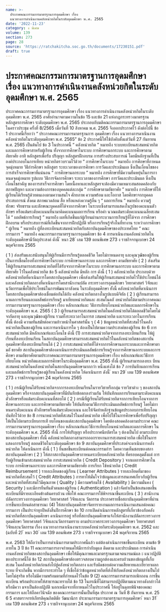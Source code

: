 ```yaml
---
name: >-
  ประกาศคณะกรรมการมาตรฐานการอุดมศึกษา เรื่อง
  แนวทางการดำเนินงานคลังหน่วยกิตในระดับอุดมศึกษา พ.ศ. 2565
date: '2022-11-23'
category: ง พิเศษ
volume: 139
section: 273
page: 28
source: 'https://ratchakitcha.soc.go.th/documents/17230151.pdf'
draft: true
---
```


# ประกาศคณะกรรมการมาตรฐานการอุดมศึกษา เรื่อง แนวทางการดำเนินงานคลังหน่วยกิตในระดับอุดมศึกษา พ.ศ. 2565

ประกาศคณะกรรมการมาตรฐานการอุดมศึกษา เรื่อง แนวทางการดำเนินงานคลังหน่วยกิตในระดับอุดมศึกษา พ.ศ. 2565 อาศัยอำนาจตามความในข้อ 15 และข้อ 21 แห่งกฎกระทรวงมาตรฐานหลักสูตรการศึกษา ระดับอุดมศึกษา พ.ศ. 2565 ประกอบกับมติคณะกรรมการมาตรฐานการอุดมศึกษา ในคราวประชุม ครั้งที่ 8/2565 เมื่อวันที่ 10 สิงหาคม พ.ศ. 2565 จึงออกประกาศไว้ ดังต่อไปนี้ ข้อ 1 ประกาศนี้เรียกว่า “ ประกาศคณะกรรมการมาตรฐานการ อุดมศึกษา เรื่อง แนวทางการดาเนินงานคลังหน่วยกิตในระดับอุดมศึกษา พ.ศ. 2565” ข้อ 2 ประกาศนี้ให้ใช้บังคับตั้งแต่วันที่ 27 กันยายน พ.ศ. 2565 เป็นต้นไป ข้อ 3 ในประกาศนี้ “ คลังหน่วยกิต ” หมายถึง ระบบทะเบียนสะสมหน่วยกิตและผลการศึกษาสาหรับผู้เรียน ทั้งจากการศึกษาในระบบ การศึกษานอกระบบ และการศึกษาตามอัธยาศัย อาทิ หลักสูตรเพื่อรับ ปริญญา หลักสูตรฝึกอบรม การสร้างประสบการณ์ โดยมีหลักฐานที่เป็นองค์ประกอบในการเทียบ หน่วยกิตรวบรวมไว้ด้วย “ การศึกษาในระบบ ” หมายถึง การศึกษาที่กาหนดจุดมุ่งหมาย วิธีกำรศึกษา หลักสูตร ระยะเวลาของการศึกษา การวัดและประเมินผล ซึ่งเป็นเงื่อนไขของการสำเร็จการศึกษาที่แน่นอน “ การศึกษานอกระบบ ” หมายถึง การศึกษาที่มีความยืดหยุ่นในการกาหนดจุดมุ่งหมาย รูปแบบ วิธีการจัดการศึกษา ระยะเวลาของการศึกษา การวัดและประเมินผล ซึ่งเป็นเงื่อนไขสาคัญ ของการสาเร็จการศึกษา โดยเนื้อหาและหลักสูตรจะต้องมีความเหมาะสมสอดคล้องกับสภาพปัญหา และความต้องการของบุคคลแต่ละกลุ่ม “ การศึกษาตามอัธยาศัย ” หมายถึง การศึกษาที่ให้ผู้เรียนได้เรียนรู้ด้วยตนเองตามความสนใจ ศักยภาพ ความพร้อม และโอกาส โดยศึกษาจากบุคคล ประสบการณ์ สังคม สภาพแวดล้อม สื่อ หรือแหล่งความรู้อื่น ๆ “ ผลการเรียน ” หมายถึง ความรู้ ทักษะ จริยธรรม และลักษณะบุคคลที่ได้จากการศึกษา ในระบบซึ่งสามารถแสดงในรูปของคะแนนตัวอักษร หรือแต้มระดับคะแนนที่นามาคิดคะแนนผลการเรียน หรือคำ นวณแต้มระดับคะแนนเฉลี่ยสะสมได้ “ ผลลัพธ์การเรียนรู้ ” หมายถึง ผลที่เกิดขึ้นแก่ผู้เรียนผ่านกระบวนการเรียนรู้ที่ได้จาก การศึกษา ฝึกอบรม หรือประสบการณ์ที่เกิดขึ้นจากการฝึกปฏิบัติ หรือการเรียนรู้จริงในที่ทางาน ระหว่างการศึกษา “ ผู้เรียน ” หมายถึง ผู้ที่ลงทะเบียนสะสมหน่วยกิตกับสถาบันอุดมศึกษาของประเทศไทย “ คณะกรรมการ ” หมายถึง คณะกรรมการมาตรฐานการอุดมศึกษา ข้อ 4 การดาเนินงานคลังหน่วยกิตในระดับอุดมศึกษามีวัตถุประสงค์ ดังนี้ ้ หนา 28 ่ เลม 139 ตอนพิเศษ 273 ง ราชกิจจานุเบกษา 24 พฤศจิกายน 2565

( 1 ) ส่งเสริมและสนับสนุนให้ผู้เรียนมีการเรียนรู้ตลอดชีวิต โดยไม่กาหนดอายุ และคุณวุฒิของผู้เรียน เป็นการเชื่อมโยงทั้งการศึกษาในระบบ การศึกษานอกระบบ และการศึกษา ตามอัธยาศัย ( 2 ) ส่งเสริมให้ผู้เรียนสามารถสะสมหน่วยกิตที่ได้รับจากการศึกษาในระบบ การศึกษานอกระบบ และการศึกษาตามอัธยาศัย ไว้ในคลังหน่วยกิต ข้อ 5 คลังหน่วยกิต มีหลัก การ ดังนี้ ( 1 ) คลังหน่วยกิต ประกอบด้วย คลังหน่วยกิตที่ดาเนินการโดยสถาบันอุดมศึกษา เพื่อส่งเสริมให้ผู้เรียนสะสมหน่วยกิตไว้ใช้ประโยชน์ได้ และคลังหน่วยกิตกลางที่ดาเนินการโดยสานักงานปลัด กระทรวงการอุดมศึกษา วิทยาศาสตร์ วิจัยและนวัตกรรมเพื่อใช้ประโยชน์ในการพัฒนากาลังคน ในระดับอุดมศึกษา ทั้งนี้ คลังหน่วยกิตที่ดาเนินการโดยสถาบันอุดมศึกษาต้องเชื่อมต่อกันได้กับ คลังหน่วยกิตกลางในรูปแบบดิจิทัล ( 2 ) ผู้เรียนสามารถนาผลการเรียนและผลลัพธ์การเรียนรู้ มาเทียบหน่วยกิตและ สะสมในคลั งหน่วยกิตได้ตามประกาศคณะกรรมการมาตรฐานการอุดมศึกษา เรื่อง หลักเกณฑ์และ วิธีการเทียบโอนหน่วยกิตและผลการศึกษาในระดับอุดมศึกษา พ.ศ. 2565 ( 3 ) ผู้เรียนสามารถสะสมหน่วยกิตในคลังหน่วยกิตได้ตลอดชีวิตโดยไม่จากัดอายุ และคุณวุฒิของผู้เรียน รวมทั้งระยะเวลาในการส ะสมหน่วยกิต และระยะเวลาในการเรียน ทั้งนี้ ต้องมี ความทันสมัยต่อความก้าวหน้าในศาสตร์นั้น ๆ ( 4 ) ข้อมูลหน่วยกิตที่สะสมไว้ในคลังหน่วยกิตเป็นของผู้เรียน และการดาเนินการใด ๆ ต้องเป็นไปตามความประสงค์ของผู้เรียน ข้อ 6 การสะสมหน่วยกิต มีหลักเกณฑ์และเงื่อนไข ดังนี้ (1) การสะสมหน่วยกิตจากการลงทะเบียนเรียน ให้ผู้เรียนที่ลงทะเบียนเรียน ในสถาบันอุดมศึกษาสามารถสะสมหน่วยกิตไว้ในคลังหน่วยกิตของสถาบันอุดมศึกษาที่ลงทะเบียนเรียนได้ ( 2 ) การสะสมหน่วยกิตที่ได้จากการศึกษานอกระบบและการศึกษาตามอั ธยาศัย สถาบันอุดมศึกษาต้องดาเนินการประเมินผลลัพธ์การเรียนรู้จากการศึกษานอกระบบและการศึกษา ตามอัธยาศัยตามประกาศคณะกรรมการมาตรฐานการอุดมศึกษา เรื่อง หลักเกณฑ์และวิธีการเทียบโอน หน่วยกิตและผลการศึกษาในระดับอุดมศึกษา พ.ศ. 2565 ทั้งนี้ ผู้เรียนสามารถลงทะเ บียนสะสมหน่วยกิตในคลังหน่วยกิตในสถาบันอุดมศึกษามากกว่า หนึ่งแห่งได้ ข้อ 7 การบันทึกผลการเรียน และผลลัพธ์การเรียนรู้ของผู้เรียนในคลังหน่วยกิต ให้ดาเนินการ ดังนี้ ้ หนา 29 ่ เลม 139 ตอนพิเศษ 273 ง ราชกิจจานุเบกษา 24 พฤศจิกายน 2565

( 1 ) กรณีผู้เรียนได้รับหน่วยกิตจากการลงทะเบียนเรียนในรายวิชาหรือกลุ่ม รายวิชาต่าง ๆ ของสถาบันอุดมศึกษา หรือจากสถาบันอุดมศึกษาที่มีบันทึกข้อตกลงร่วมกัน ให้บันทึกผลการเรียนตามระดับคะแนนตัวอักษรหรือแต้มระดับคะแนนที่สอบได้ ( 2 ) กรณีที่ผู้เรียนได้รับหน่วยกิตจากการเทียบโอนจากการศึกษานอกระบบ และการศึกษาตามอัธยาศัย ให้บันทึกตามวิธีการประเมินผลลัพธ์การเรียนรู้ โดยไม่กาหนดระดับคะแนน ตัวอักษรหรือแต้มระดับคะแนน และให้จัดทำหลักฐานข้อมูลประกอบการเทียบโอนบันทึกไว้ด้วย ข้อ 8 การนาหน่วยกิตที่สะสมไว้ในคลังหน่วยกิต เพื่อไปใช้ในการศึกษาเพื่อรับปริญญา ให้เป็นไปตามระเบียบการเที ยบโอนของแต่ละสถาบันอุดมศึกษา โดยต้องสอดคล้องตามประกาศ คณะกรรมการมาตรฐานการอุดมศึกษา เรื่อง หลักเกณฑ์และวิธีการเทียบโอนหน่วยกิตและผลการศึกษา ในระดับอุดมศึกษา พ.ศ. 2565 ทั้งนี้ การให้ปริญญา หรือประกาศนียบัตรใด ๆ ต้องเป็นไป ตามระเบียบของสถาบันอุดมศึกษา ทั้งนี้ คลังหน่วยกิตกลางสามารถออกรายงานการสะสมหน่วยกิต เพื่อใช้ในการแสดงการเรียนรู้ ตลอดชีวิตในระดับอุดมศึกษา ข้อ 9 สถาบันอุดมศึกษาที่ประสงค์จะดาเนินการคลังหน่วยกิต ให้ดาเนินการ ดังนี้ ( 1 ) ยื่นขอขึ้นทะเบียนต่อคณะกรรมกำร โดยความเห็นชอบของสภาสถาบันอุดมศึกษา ( 2 ) ให้สภาสถาบันอุดมศึกษากาหนดระเบียบคลังหน่วยกิต ที่ครอบคลุมตั้งแต่ การรับผู้เรียนเข้ามาสะสมหน่วยกิต การสะสมหน่วยกิต ( Credit Depository ) จากผลการศึกษาในระบบ การศึกษานอกระบบ และการศึกษาตามอัธยาศัย การเรียก ใช้หน่วยกิต ( Credit Reimbursement ) รายละเอียดของผู้เรียน ( Learner Attributes ) รายละเอียดที่มาของหน่วยกิตที่สะสมไว้ ( Credit Attributes ) การทาให้มั่นใจว่าข้อมูลและสารสนเทศเกี่ยวกับผู้เรียนและหน่วยกิตที่สะสมไว้มีคุณภาพ ( Quality ) มีความพร้อมใช้ ( Availability ) มีความมั่นคง ( Security ) และมีการยืนยันตัวตนของผู้เรียน ( Authentication ) แล้วจัดทำเป็นข้อเสนอขอขึ้นทะเบียนที่มีรายละเอียดข้างต้นครบถ้วน เพื่อให้ คณะกรรมการใช้พิจารณาขึ้นทะเบียน ( 3 ) สานักงานปลัดกระทรวงการอุดมศึกษา วิทยาศาสตร์ วิจัยและน วัตกรรม ประกาศรายชื่อสถาบันอุดมศึกษาที่ผ่านการขึ้นทะเบียนต่อสาธารณะ (4) ให้สถาบันอุดมศึกษาจัดทารายงานผลการดาเนินงานเสนอต่อคณะกรรมการ เป็นประจำทุกปีหลังสิ้นปีการศึกษา ข้อ 10 การเปิดดำเนินการหลักสูตรที่เกี่ยวข้องกับคลังหน่วยกิตที่สถาบันอุดมศึกษา ดาเนินการอยู่ หรือที่สถาบันอุดมศึกษาแจ้งให้สานักงานปลัดกระทรวงการอุดมศึกษา วิทยาศาสตร์ วิจัยและนวัตกรรมทราบ ตามประกาศกระทรวงการอุดมศึกษา วิทยาศาสตร์ วิจัยและนวัตกรรม เรื่อง แนวทางการดาเนินงานระบบคลังหน่วยกิตระดับอุดมศึกษา พ.ศ. 2562 และ (ฉบับที่ 2) ้ หนา 30 ่ เลม 139 ตอนพิเศษ 273 ง ราชกิจจานุเบกษา 24 พฤศจิกายน 2565

พ.ศ. 2563 ให้ถือว่าเป็นการดำเนินการตามประกาศนี้แล้ว แต่ต้องดำเนินการขอขึ้นทะเบียน ตามข้อ 9 ภายใน 3 ปี ข้อ 11 คณะกรรมการอาจกำหนดให้มีการกำกับดูแล ติดตาม และประเมินผล การดำเนินงานคลังหน่วยกิตของสถาบันอุดมศึกษา เพื่อให้มีคุณภาพและมาตรฐานตามเจตนารมณ์แล ะ แนวปฏิบัติของประกาศนี้ได้ ข้อ 12 สถาบันอุดมศึกษาต้องตรวจสอบความถูกต้องและครบถ้วนของข้อมูลที่เก็บสะสม ในคลังหน่วยกิตก่อนส่งไปสู่คลังหน่วยกิตกลาง และรับผิดชอบต่อความเสียหายและเยียวยาผลกระทบ ที่จะเกิดขึ้น หากมีการกระทำใด ๆ ที่เชื่อได้ว่าข้อมูลหน่วยกิตที่ส่งให้กับคลังหน่วยกิตกลางเป็นไป โดยไม่สุจริต หรือไม่มีความพร้อมตามที่กำหนดไว้ในข้อ 9 (2) คณะกรรมการสามารถเพิกถอน การขึ้นทะเบียน พร้อมประกาศให้สาธารณะทราบได้ ข้อ 13 ในกรณีที่ไม่สามารถปฏิบัติตามแนวทางดังกล่าวได้ หรือมีควา มจาเป็นต้องปฏิบัติ นอกเหนือจากที่กาหนดไว้ในประกาศนี้ ให้อยู่ในดุลยพินิจของคณะกรรมการ และให้ถือคาวินิจฉัย ของคณะกรรมการนั้นเป็นที่สุด ประกาศ ณ วันที่ 8 กันยายน พ.ศ. 25 6 5 ศาสตราจารย์เกียรติคุณกิตติชัย วัฒนานิกร ประธานกรรมการมาตรฐานการอุดมศึกษา ้ หนา 31 ่ เลม 139 ตอนพิเศษ 273 ง ราชกิจจานุเบกษา 24 พฤศจิกายน 2565
